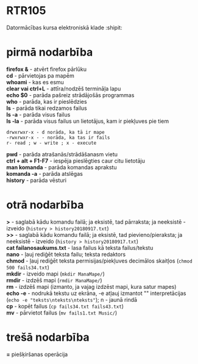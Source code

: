 # RTR105
Datormācības kursa elektroniskā klade   :shipit:
  
  # pirmā nodarbība  
  **firefox &** - atvērt firefox pārlūku  
  **cd** - pārvietojas pa mapēm  
  **whoami** - kas es esmu  
  **clear vai ctrl+L** -  attīra/nodzēš termināļa lapu  
  **echo $0** - parāda pašreiz strādājošās programmas  
  **who** - parāda, kas ir pieslēdzies    
  **ls** - parāda tikai redzamos failus  
  **ls -a** - parāda visus failus  
  **ls -la** - parāda visus failus un lietotājus, kam ir piekļuves pie tiem  
  ```
  drwxrwxr-x - d norāda, ka tā ir mape  
  -rwxrwxr-x - - norāda, ka tas ir fails   
  r- read ; w - write ; x - execute   
  ```  
  **pwd** - parāda atrašanās/strādāšanasm vietu  
  **ctrl + alt + F1-F7** - iespēja pieslēgties caur citu lietotāju  
  **man komanda** - parāda komandas aprakstu  
  **komanda -a** - parāda atslēgas  
  **history** - parāda vēsturi
  # otrā nodarbība
  **>** - saglabā kādu komandu failā; ja eksistē, tad pārraksta; ja neeksistē - izveido (`history > history20180917.txt`)  
  **>>** - saglabā kādu komandu failā; ja eksistē, tad pievieno/pieraksta; ja neeksistē - izveido (`history > history20180917.txt`)  
  **cat failanosaukums.txt** - lasa failus kā teksta failus/tekstu  
  **nano** - ļauj rediģēt teksta failu; teksta redaktors  
  **chmod** - ļauj rediģēt teksta permisijas/piekļuves decimālos skaitļos (`chmod 500 fails34.txt`)  
  **mkdir** - izveido mapi (`mkdir ManaMape/`)  
  **rmdir** - izdzēš mapi (`rmdir ManaMape/`)  
  **rm** - izdzēš mapi (izmanto, ja vajag izdzēst mapi, kura satur mapes)  
  **echo -e** - nodrukā tekstu uz ekrāna, -e atļauj izmantot "\" interpretācijas (`echo -e "teksts\nteksts\nteksts"`); n - jaunā rindā  
  **cp** - kopēt failus  (`cp fails34.txt fails43.txt`)  
  **mv** - pārvietot failus  (`mv fails1.txt Music/`)  
  # trešā nodarbība  
  **=** piešķiršanas operācija  
    
    
  
  
  
  
  
  
  
